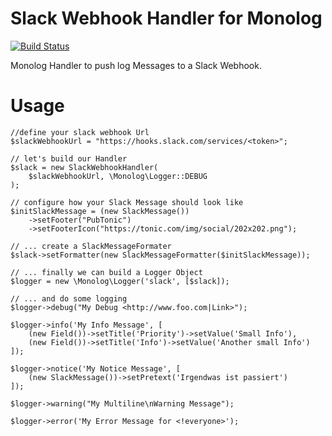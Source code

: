 Slack Webhook Handler for Monolog
=================================

[![Build Status](https://travis-ci.org/sleipi/monolog2slackwebhook.svg?branch=master)](https://travis-ci.org/sleipi/monolog2slackwebhook)

Monolog Handler to push log Messages to a Slack Webhook.

# Usage

    //define your slack webhook Url
    $slackWebhookUrl = "https://hooks.slack.com/services/<token>";
    
    // let's build our Handler
    $slack = new SlackWebhookHandler(
        $slackWebhookUrl, \Monolog\Logger::DEBUG
    );
    
    // configure how your Slack Message should look like
    $initSlackMessage = (new SlackMessage())
        ->setFooter("PubTonic")
        ->setFooterIcon("https://tonic.com/img/social/202x202.png");
    
    // ... create a SlackMessageFormater
    $slack->setFormatter(new SlackMessageFormatter($initSlackMessage));
    
    // ... finally we can build a Logger Object
    $logger = new \Monolog\Logger('slack', [$slack]);
    
    // ... and do some logging
    $logger->debug("My Debug <http://www.foo.com|Link>");
    
    $logger->info('My Info Message', [
        (new Field())->setTitle('Priority')->setValue('Small Info'),
        (new Field())->setTitle('Info')->setValue('Another small Info')
    ]);
    
    $logger->notice('My Notice Message', [
        (new SlackMessage())->setPretext('Irgendwas ist passiert')
    ]);
    
    $logger->warning("My Multiline\nWarning Message");
    
    $logger->error('My Error Message for <!everyone>');
